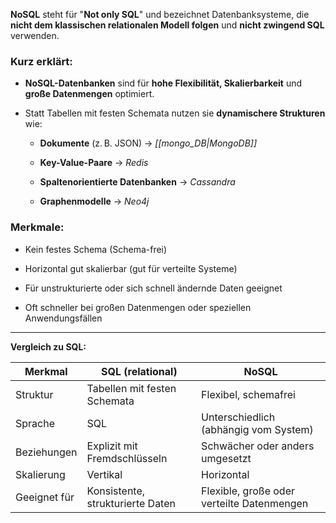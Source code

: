 **NoSQL** steht für "**Not only SQL**" und bezeichnet Datenbanksysteme, die **nicht dem klassischen relationalen Modell folgen** und **nicht zwingend SQL** verwenden.

### Kurz erklärt:

- **NoSQL-Datenbanken** sind für **hohe Flexibilität, Skalierbarkeit** und **große Datenmengen** optimiert.
    
- Statt Tabellen mit festen Schemata nutzen sie **dynamischere Strukturen** wie:
    
    - **Dokumente** (z. B. JSON) → _[[mongo_DB|MongoDB]]_
        
    - **Key-Value-Paare** → _Redis_
        
    - **Spaltenorientierte Datenbanken** → _Cassandra_
        
    - **Graphenmodelle** → _Neo4j_
        

### Merkmale:

- Kein festes Schema (Schema-frei)
    
- Horizontal gut skalierbar (gut für verteilte Systeme)
    
- Für unstrukturierte oder sich schnell ändernde Daten geeignet
    
- Oft schneller bei großen Datenmengen oder speziellen Anwendungsfällen
    

---

**Vergleich zu SQL:**

| Merkmal      | SQL (relational)                 | NoSQL                                      |
| ------------ | -------------------------------- | ------------------------------------------ |
| Struktur     | Tabellen mit festen Schemata     | Flexibel, schemafrei                       |
| Sprache      | SQL                              | Unterschiedlich (abhängig vom System)      |
| Beziehungen  | Explizit mit Fremdschlüsseln     | Schwächer oder anders umgesetzt            |
| Skalierung   | Vertikal                         | Horizontal                                 |
| Geeignet für | Konsistente, strukturierte Daten | Flexible, große oder verteilte Datenmengen |
